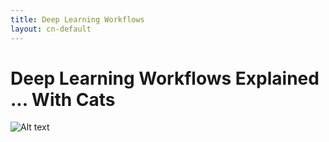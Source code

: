 ```yaml
---
title: Deep Learning Workflows
layout: cn-default
---
```


# Deep Learning Workflows Explained ... With Cats

![Alt text](https://skymind.ai/images/wiki/dl-workflow-cats.png) 
